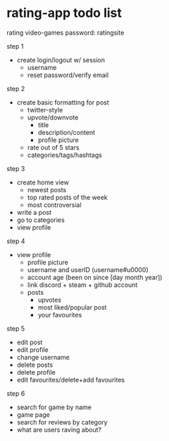 # rating-app todo list

rating video-games
password: ratingsite

step 1 
- create login/logout w/ session
    - username
    - reset password/verify email
  
step 2 
- create basic formatting for post
  - twitter-style
  - upvote/downvote
    - title
    - description/content
    - profile picture
  - rate out of 5 stars
  - categories/tags/hashtags

step 3
- create home view
  - newest posts
  - top rated posts of the week
  - most controversial
- write a post
- go to categories
- view profile

step 4
- view profile
  - profile picture
  - username and userID (username#u0000)
  - account age (been on since [day month year])
  - link discord + steam + github account
  - posts
    - upvotes
    - most liked/popular post
    - your favourites

step 5 
- edit post 
- edit profile 
- change username
- delete posts 
- delete profile 
- edit favourites/delete+add favourites

step 6
- search for game by name 
- game page 
- search for reviews by category 
- what are users raving about?
